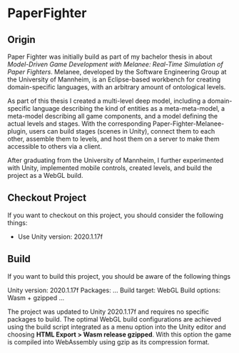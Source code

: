 # PaperFighter

## Origin
Paper Fighter was initially build as part of my bachelor thesis in about _Model-Driven Game Development with Melanee: Real-Time Simulation of Paper Fighters_.
Melanee, developed by the Software Engineering Group at the University of Mannheim, is an Eclipse-based workbench for creating domain-specific languages, with an arbitrary amount of ontological levels.

As part of this thesis I created a multi-level deep model, including a domain-specific language describing the kind of entities as a meta-meta-model, a meta-model describing all game components, and a model defining the actual levels and stages.
With the corresponding Paper-Fighter-Melanee-plugin, users can build stages (scenes in Unity), connect them to each other, assemble them to levels, and host them on a server to make them accessible to others via a client.

After graduating from the University of Mannheim, I further experimented with Unity, implemented mobile controls, created levels, and build the project as a WebGL build.

## Checkout Project
If you want to checkout on this project, you should consider the following things:

- Use Unity version: 2020.1.17f


## Build
If you want to build this project, you should be aware of the following things

Unity version: 2020.1.17f
Packages: ...
Build target: WebGL
Build options: Wasm + gzipped ...

The project was updated to Unity 2020.1.17f and requires no specific packages to build.
The optimal WebGL build configurations are achieved using the build script integrated as a menu option into the Unity editor and choosing __HTML Export > Wasm release gzipped__.
With this option the game is compiled into WebAssembly using gzip as its compression format.
